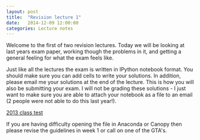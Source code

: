```yaml
---
layout: post
title:  "Revision lecture 1"
date:   2014-12-09 12:00:00
categories: Lecture notes
---
```


Welcome to the first of two revision lectures. Today we will be looking at last years exam paper, working though the problems in it, and getting a general feeling for what the exam feels like. 

Just like all the lectures the exam is written in IPython notebook format. You should make sure you can add cells to write your solutions. In addition, please email me your solutions at the end of the lecture. This is how you will also be submitting your exam. I will not be grading these solutions - I just want to make sure you are able to attach your notebook as a file to an email (2 people were not able to do this last year!).

[2013 class test](http://nbviewer.ipython.org/url/raw.githubusercontent.com/ggorman/Introduction-to-programming-for-geoscientists/gh-pages/notebook/python_class_test_2013.ipynb)

If you are having difficulty opening the file in Anaconda or Canopy then please
revise the guidelines in week 1 or call on one of the GTA's.

